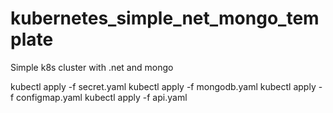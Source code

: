 # kubernetes_simple_net_mongo_template
Simple k8s cluster with .net and mongo

kubectl apply -f secret.yaml
kubectl apply -f mongodb.yaml
kubectl apply -f configmap.yaml 
kubectl apply -f api.yaml

